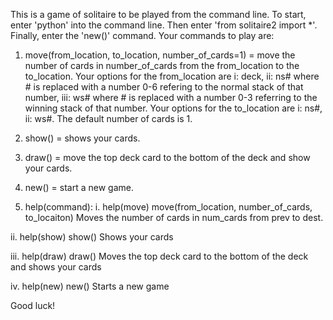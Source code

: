 This is a game of solitaire to be played from the command line. To start, enter 'python' into the command line. Then enter 'from solitaire2 import *'. Finally, enter the 'new()' command. Your commands to play are:
1. move(from_location, to_location, number_of_cards=1) = move the number of cards in number_of_cards from the from_location to the to_location. Your options for the from_location are i: deck, ii: ns# where # is replaced with a number 0-6 refering to the normal stack of that number, iii: ws# where # is replaced with a number 0-3 referring to the winning stack of that number. Your options for the to_location are i: ns#, ii: ws#. The default number of cards is 1.

2. show() = shows your cards.

3. draw() = move the top deck card to the bottom of the deck and show your cards.

4. new() = start a new game.

5. help(command):
  i. help(move)
    move(from_location, number_of_cards, to_locaiton)
      Moves the number of cards in num_cards from prev to dest.
  
  ii. help(show)
    show()
      Shows your cards

  iii. help(draw)
    draw()
      Moves the top deck card to the bottom of the deck and shows your cards

  iv. help(new)
    new()
      Starts a new game 

Good luck!
